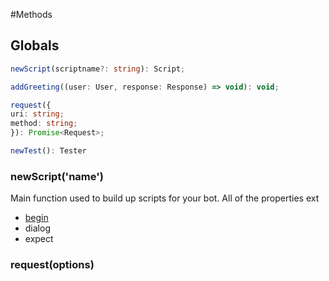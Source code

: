 #Methods

## Globals
```typescript
newScript(scriptname?: string): Script;
```

```javascript
addGreeting((user: User, response: Response) => void): void;
```

```typescript
request({
uri: string;
method: string;
}): Promise<Request>;
```
```typescript
newTest(): Tester
```


### newScript('name')
Main function used to build up scripts for your bot. All of the properties ext

* [begin](/api/newscript.md#begin)
* dialog
* expect


### request(options)